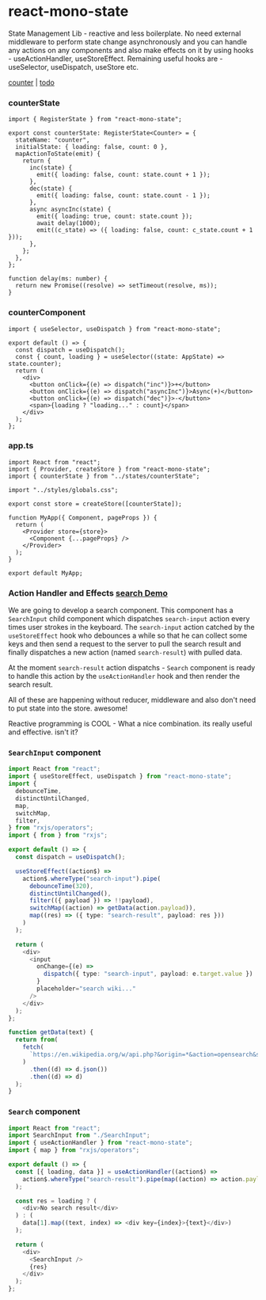 # react-mono-state

State Management Lib - reactive and less boilerplate. No need external middleware to perform state change asynchronously and you can handle any actions on any components and also make effects on it by using hooks - useActionHandler, useStoreEffect. Remaining useful hooks are - useSelector, useDispatch, useStore etc.

[counter](https://stackblitz.com/edit/react-mono-state?file=index.tsx) | [todo](https://stackblitz.com/edit/react-todo-mono?file=index.tsx)

### counterState

```tsx
import { RegisterState } from "react-mono-state";

export const counterState: RegisterState<Counter> = {
  stateName: "counter",
  initialState: { loading: false, count: 0 },
  mapActionToState(emit) {
    return {
      inc(state) {
        emit({ loading: false, count: state.count + 1 });
      },
      dec(state) {
        emit({ loading: false, count: state.count - 1 });
      },
      async asyncInc(state) {
        emit({ loading: true, count: state.count });
        await delay(1000);
        emit((c_state) => ({ loading: false, count: c_state.count + 1 }));
      },
    };
  },
};

function delay(ms: number) {
  return new Promise((resolve) => setTimeout(resolve, ms));
}
```

### counterComponent

```tsx
import { useSelector, useDispatch } from "react-mono-state";

export default () => {
  const dispatch = useDispatch();
  const { count, loading } = useSelector((state: AppState) => state.counter);
  return (
    <div>
      <button onClick={(e) => dispatch("inc")}>+</button>
      <button onClick={(e) => dispatch("asyncInc")}>Async(+)</button>
      <button onClick={(e) => dispatch("dec")}>-</button>
      <span>{loading ? "loading..." : count}</span>
    </div>
  );
};
```

### app.ts

```tsx
import React from "react";
import { Provider, createStore } from "react-mono-state";
import { counterState } from "../states/counterState";

import "../styles/globals.css";

export const store = createStore([counterState]);

function MyApp({ Component, pageProps }) {
  return (
    <Provider store={store}>
      <Component {...pageProps} />
    </Provider>
  );
}

export default MyApp;
```

### Action Handler and Effects [search Demo](https://stackblitz.com/edit/react-mono-search?file=Search.tsx)

We are going to develop a search component. This component has a `SearchInput` child component which dispatches `search-input` action every times user strokes in the keyboard. The `search-input` action catched by the `useStoreEffect` hook who debounces a while so that he can collect some keys and then send a request to the server to pull the search result and finally dispatches a new action (named `search-result`) with pulled data.

At the moment `search-result` action dispatchs - `Search` component is ready to handle this action by the `useActionHandler` hook and then render the search result.

All of these are happening without reducer, middleware and also don't need to put state into the store. awesome!

Reactive programming is COOL - What a nice combination. its really useful and effective. isn't it?

### `SearchInput` component

```ts
import React from "react";
import { useStoreEffect, useDispatch } from "react-mono-state";
import {
  debounceTime,
  distinctUntilChanged,
  map,
  switchMap,
  filter,
} from "rxjs/operators";
import { from } from "rxjs";

export default () => {
  const dispatch = useDispatch();

  useStoreEffect((action$) =>
    action$.whereType("search-input").pipe(
      debounceTime(320),
      distinctUntilChanged(),
      filter(({ payload }) => !!payload),
      switchMap((action) => getData(action.payload)),
      map((res) => ({ type: "search-result", payload: res }))
    )
  );

  return (
    <div>
      <input
        onChange={(e) =>
          dispatch({ type: "search-input", payload: e.target.value })
        }
        placeholder="search wiki..."
      />
    </div>
  );
};

function getData(text) {
  return from(
    fetch(
      `https://en.wikipedia.org/w/api.php?&origin=*&action=opensearch&search=${text}&limit=5`
    )
      .then((d) => d.json())
      .then((d) => d)
  );
}
```

### `Search` component

```ts
import React from "react";
import SearchInput from "./SearchInput";
import { useActionHandler } from "react-mono-state";
import { map } from "rxjs/operators";

export default () => {
  const [{ loading, data }] = useActionHandler((action$) =>
    action$.whereType("search-result").pipe(map((action) => action.payload))
  );

  const res = loading ? (
    <div>No search result</div>
  ) : (
    data[1].map((text, index) => <div key={index}>{text}</div>)
  );

  return (
    <div>
      <SearchInput />
      {res}
    </div>
  );
};
```
